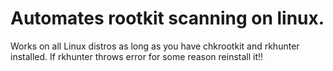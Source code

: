 # Automates rootkit scanning on linux.
Works on all Linux distros as long as you have chkrootkit and rkhunter installed.
If rkhunter throws error for some reason reinstall it!!
